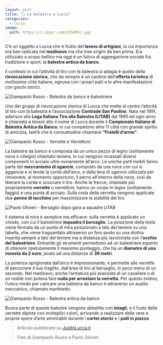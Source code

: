 ```yaml
---
layout: post
title: "🎯 La balestra e Lucca"
categories:
  - lucca
image:
  path: https://i.imgur.com/yYG4POc.jpg
---
```


C’è un oggetto a Lucca che è frutto del **lavoro di artigiani**, la cui
importanza era ben radicata nel **medioevo** ma che trae origini da ben prima.
Era utilizzato a scopo bellico ma oggi è un fulcro di aggregazione sociale fra
tradizione e sport: la **balestra antica da banco**.

<!-- more -->

Il contesto in cui l’attività di tiro con la balestra si adagia è quello della
**rievocazione storica**, che da sempre è un cardine dell’**offerta turistica**
di moltissime città italiane, ognuna con i propri palii e le altre
manifestazioni con giochi storici.

![Giampaolo Russo - Balestra da banco e balestriere](https://i.imgur.com/VfxHSe1.jpg)

Uno dei gruppi di rievocazione storica di Lucca che mette al centro l’attività
di tiro con la balestra è l’associazione **Contrade San Paolino**. Nata nel
1991, aderisce alla **Lega Italiana Tiro alla Balestra (LITAB)** dal 1995 ed
ogni anno è chiamata a tenere alto il nome di Lucca durante il **Campionato
Italiano di Balestra Antica da Banco**, in cui competono altre 11 città con
grande spirito di amicizia, tant’è che è consuetudine chiamarsi **“Fratelli
d’arme”**.

![Giampaolo Russo - Verrette e Verrettoni](https://i.imgur.com/MyHMxsF.jpg)

La balestra da banco è composta da un unico pezzo di legno (solitamente noce o
ciliegio) chiamato teniere, in cui vengono incassati diversi componenti in
acciaio oltre ovviamente all’arco. Le uniche parti mobili fanno parte del
**meccanismo di sgancio**, composto da una noce con cui si aggancia e si tende
la corda dell’arco, e dalla leva di sgancio utilizzata per rimuovere, al momento
opportuno, il perno all’interno della noce, così da liberare la corda e scoccare
il tiro. Anche le frecce, chiamate più propriamente **verrette** o verrettoni,
hanno un corpo in legno (solitamente faggio) e una punta di acciaio. Sulla coda
della verretta vengono applicate due **penne di tacchino** per massimizzare la
stabilità del tiro.

![Paolo Olivieri - Bersaglio dopo gara a squadre LITAB](https://i.imgur.com/WHewLj0.jpg)

Il sistema di mira è semplice ma efficace: sulla verretta è applicato un chiodo,
con cui il balestriere **inquadra il bersaglio**. La posizione della testa viene
fermata da un punto di mira posizionato a lato del teniere su una tabella, che
viene traguardato attraverso un foro posto su una diottra inserita sempre a lato
del teniere ma a distanza più ravvicinata con l’**occhio del balestriere**.
Entrambi gli strumenti permettono ad un balestriere esperto di ottenere
ripetutamente il massimo punteggio, che ha un **diametro di una moneta da 2
euro**, posto ad una distanza di **36 metri**.

La potenza sprigionata dall’arco è impressionante, e permette alle verrette di
percorrere il suo tragitto, dall’area di tiro al bersaglio, in poco meno di un
secondo. Nel medioevo, anche l’armatura più avanzata di un cavaliere o di un
nobile non poteva fare **nulla per arrestare la verretta**. Per questo motivo,
l’unico modo per caricare una balestra da banco è attraverso un ausilio
meccanico, chiamato martinetto.

![Giampaolo Russo - Balestra antica da banco](https://i.imgur.com/yYG4POc.jpg)

Buona parte di queste balestre vengono abbellite con **intagli**, e il fusto
delle verrette dipinte con molteplici colori, arrivando a realizzare delle vere
e proprie opere d’arte ammirabili durante i **cortei storici** e i **palii in
piazza**.

> Articolo pubblicato su [JustInLucca.it](http://www.justinlucca.it/2019/07/22/la-balestra-antica-da-banco/)
>
> Foto di Giampaolo Russo e Paolo Olivieri
